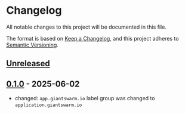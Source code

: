 # Changelog

All notable changes to this project will be documented in this file.

The format is based on [Keep a Changelog](https://keepachangelog.com/en/1.0.0/),
and this project adheres to [Semantic Versioning](https://semver.org/spec/v2.0.0.html).

## [Unreleased]

## [0.1.0] - 2025-06-02

- changed: `app.giantswarm.io` label group was changed to `application.giantswarm.io`

[Unreleased]: https://github.com/giantswarm/karpenter-nodepools/compare/v0.1.0...HEAD
[0.1.0]: https://github.com/giantswarm/karpenter-nodepools/releases/tag/v0.1.0
